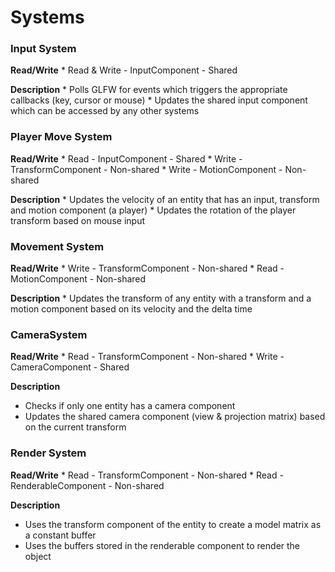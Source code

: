 # Systems

### Input System
**Read/Write**
	* Read & Write - InputComponent - Shared

**Description**
	* Polls GLFW for events which triggers the appropriate callbacks (key, cursor or mouse)
	* Updates the shared input component which can be accessed by any other systems

### Player Move System
**Read/Write**
	* Read 	- InputComponent 		- Shared
	* Write 	- TransformComponent - Non-shared
	* Write 	- MotionComponent 	- Non-shared

**Description**
	* Updates the velocity of an entity that has an input, transform and motion component (a player)
	* Updates the rotation of the player transform based on mouse input

### Movement System
**Read/Write**
	* Write 	- TransformComponent - Non-shared
	* Read 	- MotionComponent 	- Non-shared

**Description**
	* Updates the transform of any entity with a transform and a motion component based on its velocity 
	and the delta time

### CameraSystem
**Read/Write**
	* Read 	- TransformComponent	- Non-shared
	* Write 	- CameraComponent		- Shared

**Description**
* Checks if only one entity has a camera component
* Updates the shared camera component (view & projection matrix) based on the current transform

### Render System
**Read/Write**
	* Read - TransformComponent 	- Non-shared
	* Read - RenderableComponent 	- Non-shared

**Description**
* Uses the transform component of the entity to create a model matrix as a constant buffer
* Uses the buffers stored in the renderable component to render the object